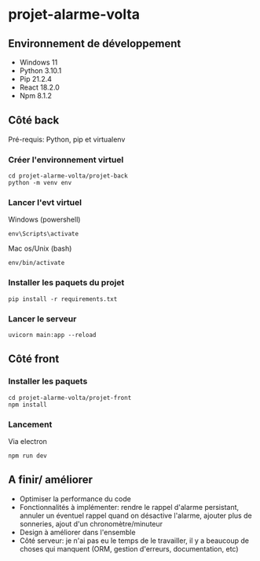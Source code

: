 # projet-alarme-volta


## Environnement de développement

* Windows 11
* Python 3.10.1
* Pip 21.2.4
* React 18.2.0
* Npm 8.1.2


## Côté back

Pré-requis: Python, pip et virtualenv

### Créer l'environnement virtuel

```
cd projet-alarme-volta/projet-back
python -m venv env
```

### Lancer l'evt virtuel

Windows (powershell)
```
env\Scripts\activate 
```

Mac os/Unix (bash)
```
env/bin/activate
```

### Installer les paquets du projet

```
pip install -r requirements.txt
```

### Lancer le serveur
```
uvicorn main:app --reload
```


## Côté front

### Installer les paquets
```
cd projet-alarme-volta/projet-front
npm install 
```

### Lancement
Via electron
```
npm run dev
```


## A finir/ améliorer
* Optimiser la performance du code
* Fonctionnalités à implémenter: rendre le rappel d'alarme persistant, annuler un éventuel rappel quand on désactive l'alarme, ajouter plus de sonneries, ajout d'un chronomètre/minuteur
* Design à améliorer dans l'ensemble
* Côté serveur: je n'ai pas eu le temps de le travailler, il y a beaucoup de choses qui manquent (ORM, gestion d'erreurs, documentation, etc)
